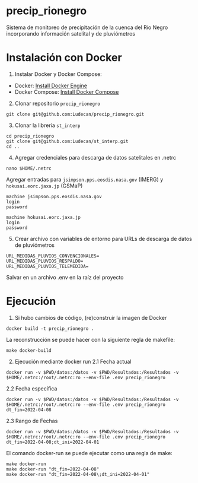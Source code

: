 # precip_rionegro
Sistema de monitoreo de precipitación de la cuenca del Río Negro incorporando información satelital y de pluviómetros

# Instalación con Docker

1. Instalar Docker y Docker Compose:
- Docker: [Install Docker Engine](https://docs.docker.com/engine/install/)
- Docker Compose: [Install Docker Compose](https://docs.docker.com/compose/install/)

2. Clonar repositorio `precip_rionegro`
```
git clone git@github.com:Ludecan/precip_rionegro.git
```

3. Clonar la librería `st_interp`
```
cd precip_rionegro
git clone git@github.com:Ludecan/st_interp.git
cd ..
```

4. Agregar credenciales para descarga de datos satelitales en .netrc
```
nano $HOME/.netrc
```

Agregar entradas para `jsimpson.pps.eosdis.nasa.gov` (IMERG) y `hokusai.eorc.jaxa.jp` (GSMaP)
```
machine jsimpson.pps.eosdis.nasa.gov
login
password

machine hokusai.eorc.jaxa.jp
login
password
```

5. Crear archivo con variables de entorno para URLs de descarga de datos de pluviómetros
```
URL_MEDIDAS_PLUVIOS_CONVENCIONALES=
URL_MEDIDAS_PLUVIOS_RESPALDO=
URL_MEDIDAS_PLUVIOS_TELEMEDIDA=
```
Salvar en un archivo .env en la raíz del proyecto

# Ejecución

1. Si hubo cambios de código, (re)construir la imagen de Docker
```
docker build -t precip_rionegro .
```
La reconstrucción se puede hacer con la siguiente regla de makefile:
```
make docker-build
```


2. Ejecución mediante docker run
2.1 Fecha actual
```
docker run -v $PWD/datos:/datos -v $PWD/Resultados:/Resultados -v $HOME/.netrc:/root/.netrc:ro --env-file .env precip_rionegro
```
2.2 Fecha específica
```
docker run -v $PWD/datos:/datos -v $PWD/Resultados:/Resultados -v $HOME/.netrc:/root/.netrc:ro --env-file .env precip_rionegro dt_fin=2022-04-08
```
2.3 Rango de Fechas
```
docker run -v $PWD/datos:/datos -v $PWD/Resultados:/Resultados -v $HOME/.netrc:/root/.netrc:ro --env-file .env precip_rionegro dt_fin=2022-04-08;dt_ini=2022-04-01
```

El comando docker-run se puede ejecutar como una regla de make:
```
make docker-run
make docker-run "dt_fin=2022-04-08"
make docker-run "dt_fin=2022-04-08\;dt_ini=2022-04-01"
```
